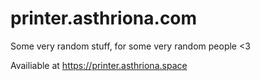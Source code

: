 # printer.asthriona.com

Some very random stuff, for some very random people <3

Availiable at https://printer.asthriona.space